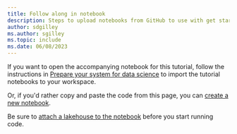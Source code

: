 ```yaml
---
title: Follow along in notebook
description: Steps to upload notebooks from GitHub to use with get started tutorials.
author: sdgilley
ms.author: sgilley
ms.topic: include
ms.date: 06/08/2023
---
```


If you want to open the accompanying notebook for this tutorial, follow the instructions in [Prepare your system for data science](../tutorial-data-science-prepare-system.md#import-tutorial-notebooks) to import the tutorial notebooks to your workspace.  

Or, if you'd rather copy and paste the code from this page, you can [create a new notebook](../../data-engineering/how-to-use-notebook.md#create-notebooks).

Be sure to [attach a lakehouse to the notebook](../tutorial-data-science-prepare-system.md#attach-a-lakehouse-to-the-notebooks) before you start running code.
